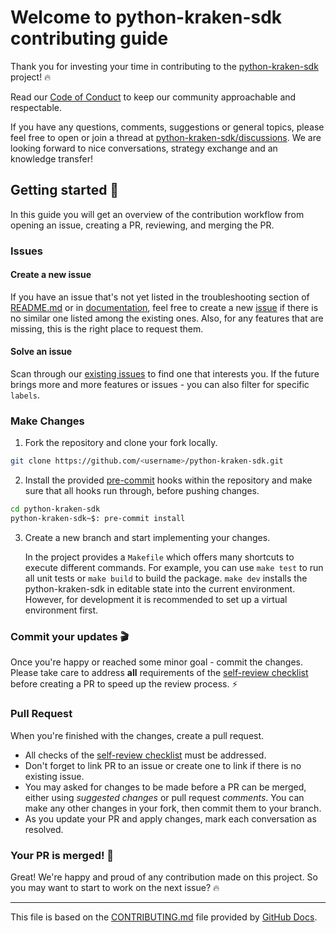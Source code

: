 # Welcome to python-kraken-sdk contributing guide

Thank you for investing your time in contributing to the
[python-kraken-sdk](https://github.com/btschwertfeger/python-kraken-sdk/)
project! 🔥

Read our [Code of Conduct](./CODE_OF_CONDUCT.md) to keep our community
approachable and respectable.

If you have any questions, comments, suggestions or general topics, please feel
free to open or join a thread at
[python-kraken-sdk/discussions](https://github.com/btschwertfeger/python-kraken-sdk/discussions).
We are looking forward to nice conversations, strategy exchange and an knowledge
transfer!

## Getting started 🚀

In this guide you will get an overview of the contribution workflow from opening
an issue, creating a PR, reviewing, and merging the PR.

### Issues

#### Create a new issue

If you have an issue that's not yet listed in the troubleshooting section of
[README.md](https://github.com/btschwertfeger/python-kraken-sdk#readme) or in
[documentation](https://python-kraken-sdk.readthedocs.io/en/stable), feel free
to create a new
[issue](https://github.com/btschwertfeger/python-kraken-sdk/issues) if there is
no similar one listed among the existing ones. Also, for any features that are
missing, this is the right place to request them.

#### Solve an issue

Scan through our [existing issues](https://github.com/btschwertfeger/python-kraken-sdk/issues)
to find one that interests you. If the future brings more and more features or
issues - you can also filter for specific `labels`.

### Make Changes

1. Fork the repository and clone your fork locally.

```bash
git clone https://github.com/<username>/python-kraken-sdk.git
```

2. Install the provided [pre-commit](https://pre-commit.com/) hooks within the
   repository and make sure that all hooks run through, before pushing changes.

```bash
cd python-kraken-sdk
python-kraken-sdk~$: pre-commit install
```

3. Create a new branch and start implementing your changes.

   In the project provides a `Makefile` which offers many shortcuts to execute
   different commands. For example, you can use `make test` to run all unit
   tests or `make build` to build the package. `make dev` installs the
   python-kraken-sdk in editable state into the current environment. However,
   for development it is recommended to set up a virtual environment first.

### Commit your updates 🎬

Once you're happy or reached some minor goal - commit the changes. Please take
care to address **all** requirements of the [self-review
checklist](./.github/self-review.md) before creating a PR to speed up the review
process. ⚡️

### Pull Request

When you're finished with the changes, create a pull request.

- All checks of the [self-review checklist](./.github/self-review.md) must be
  addressed.
- Don't forget to link PR to an issue or create one to link if there is no
  existing issue.
- You may asked for changes to be made before a PR can be merged, either using
  _suggested changes_ or pull request _comments_. You can make any other changes
  in your fork, then commit them to your branch.
- As you update your PR and apply changes, mark each conversation as resolved.

### Your PR is merged! 🏅

Great! We're happy and proud of any contribution made on this project. So you
may want to start to work on the next issue? 🔥

---

This file is based on the
[CONTRIBUTING.md](https://github.com/github/docs/blob/v1.0.1/CONTRIBUTING.md)
file provided by [GitHub Docs](https://github.com/github/docs).
